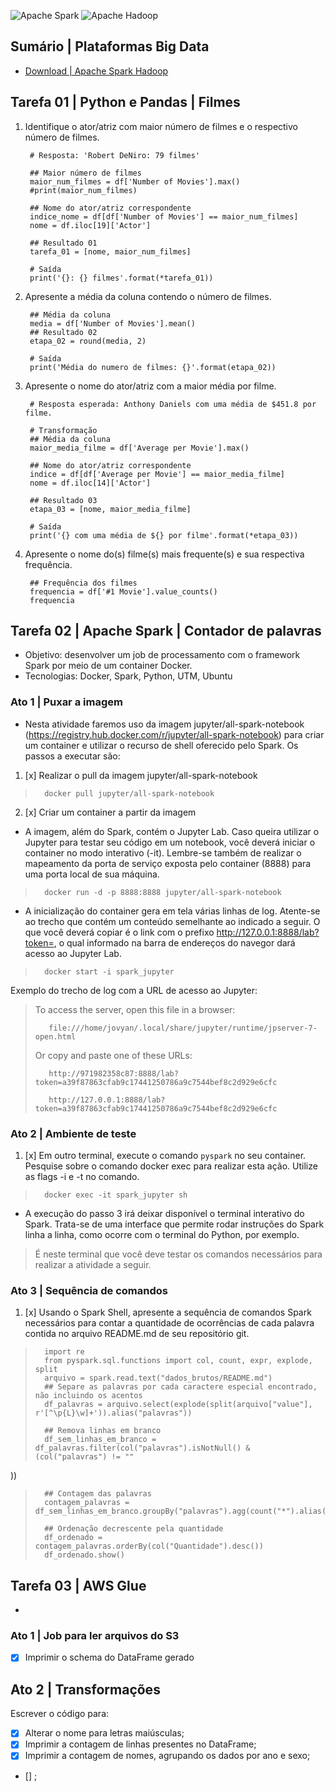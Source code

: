 ![Apache Spark](https://img.shields.io/badge/Apache%20Spark-FDEE21?style=flat-square&logo=apachespark&logoColor=black)
![Apache Hadoop](https://img.shields.io/badge/Apache%20Hadoop-66CCFF?style=for-the-badge&logo=apachehadoop&logoColor=black)

## Sumário | Plataformas Big Data

- [Download | Apache Spark Hadoop](https://spark.apache.org/downloads.html)


## Tarefa 01 | Python e Pandas | Filmes
1. Identifique o ator/atriz com maior número de filmes e o respectivo número de filmes.

        # Resposta: 'Robert DeNiro: 79 filmes'

        ## Maior número de filmes
        maior_num_filmes = df['Number of Movies'].max()
        #print(maior_num_filmes)

        ## Nome do ator/atriz correspondente
        indice_nome = df[df['Number of Movies'] == maior_num_filmes]
        nome = df.iloc[19]['Actor']

        ## Resultado 01
        tarefa_01 = [nome, maior_num_filmes]

        # Saída
        print('{}: {} filmes'.format(*tarefa_01))

2. Apresente a média da coluna contendo o número de filmes.

        ## Média da coluna
        media = df['Number of Movies'].mean()
        ## Resultado 02
        etapa_02 = round(media, 2)

        # Saída
        print('Média do numero de filmes: {}'.format(etapa_02))

3. Apresente o nome do ator/atriz com a maior média por filme.

        # Resposta esperada: Anthony Daniels com uma média de $451.8 por filme.

        # Transformação
        ## Média da coluna
        maior_media_filme = df['Average per Movie'].max()

        ## Nome do ator/atriz correspondente
        indice = df[df['Average per Movie'] == maior_media_filme]
        nome = df.iloc[14]['Actor']

        ## Resultado 03
        etapa_03 = [nome, maior_media_filme]

        # Saída
        print('{} com uma média de ${} por filme'.format(*etapa_03))

4. Apresente o nome do(s) filme(s) mais frequente(s) e sua respectiva frequência.

        ## Frequência dos filmes
        frequencia = df['#1 Movie'].value_counts()
        frequencia

## Tarefa 02 | Apache Spark | Contador de palavras

- Objetivo: desenvolver um job de processamento com o framework Spark por meio de um container Docker.
- Tecnologias: Docker, Spark, Python, UTM, Ubuntu

### Ato 1 | Puxar a imagem

- Nesta atividade faremos uso da imagem jupyter/all-spark-notebook (https://registry.hub.docker.com/r/jupyter/all-spark-notebook) para criar um container e utilizar o recurso de shell oferecido pelo Spark. Os passos a executar são:


1. [x] Realizar o pull da imagem jupyter/all-spark-notebook 

>       docker pull jupyter/all-spark-notebook

2. [x] Criar um container a partir da imagem

- A imagem, além do Spark, contém o Jupyter Lab. Caso queira utilizar o Jupyter para testar seu código em um notebook, você deverá iniciar o container no modo interativo (-it). Lembre-se também de realizar o mapeamento da porta de serviço exposta pelo container (8888) para uma porta local de sua máquina.

>       docker run -d -p 8888:8888 jupyter/all-spark-notebook

- A inicialização do container gera em tela várias linhas de log. Atente-se ao trecho que contém um conteúdo semelhante ao indicado a seguir. O que você deverá copiar é o link com o prefixo http://127.0.0.1:8888/lab?token=, o qual informado na barra de endereços do navegor dará acesso ao Jupyter Lab.

>       docker start -i spark_jupyter

Exemplo do trecho de log com a URL de acesso ao Jupyter:

>    To access the server, open this file in a browser:
>
>        file:///home/jovyan/.local/share/jupyter/runtime/jpserver-7-open.html
>
>    Or copy and paste one of these URLs:
>
>        http://971982358c87:8888/lab?token=a39f87863cfab9c17441250786a9c7544bef8c2d929e6cfc
>
>        http://127.0.0.1:8888/lab?token=a39f87863cfab9c17441250786a9c7544bef8c2d929e6cfc

### Ato 2 | Ambiente de teste

1. [x] Em outro terminal, execute o comando `pyspark` no seu container. Pesquise sobre o comando docker exec para realizar esta ação. Utilize as flags -i e -t no comando.

>       docker exec -it spark_jupyter sh

- A execução do passo 3 irá deixar disponível o terminal interativo do Spark. Trata-se de uma interface que permite rodar instruções do Spark linha a linha, como ocorre com o terminal do Python, por exemplo. 

> É neste terminal que você deve testar os comandos necessários para realizar a atividade a seguir.

### Ato 3 | Sequência de comandos

1. [x] Usando o Spark Shell, apresente a sequência de comandos Spark necessários para contar a quantidade de ocorrências de cada palavra contida no arquivo README.md de seu repositório git.

>       import re
>       from pyspark.sql.functions import col, count, expr, explode, split 
>       arquivo = spark.read.text("dados_brutos/README.md")
>       ## Separe as palavras por cada caractere especial encontrado, não incluindo os acentos
>       df_palavras = arquivo.select(explode(split(arquivo["value"], r'[^\p{L}\w]+')).alias("palavras"))
> 
>       ## Remova linhas em branco
>       df_sem_linhas_em_branco = df_palavras.filter(col("palavras").isNotNull() & (col("palavras") != ""
))
> 
>       ## Contagem das palavras
>       contagem_palavras = df_sem_linhas_em_branco.groupBy("palavras").agg(count("*").alias("Quantidade"))
> 
>       ## Ordenação decrescente pela quantidade
>       df_ordenado = contagem_palavras.orderBy(col("Quantidade").desc())
>       df_ordenado.show()





## Tarefa 03 | AWS Glue

- ![]()
### Ato 1 | Job para ler arquivos do S3

- [x] Imprimir o schema do DataFrame gerado

## Ato 2 | Transformações

Escrever o código para:

- [x] Alterar o nome para letras maiúsculas;
- [x] Imprimir a contagem de linhas presentes no DataFrame;
- [x] Imprimir a contagem de nomes, agrupando os dados por ano e sexo;
- [] ;
